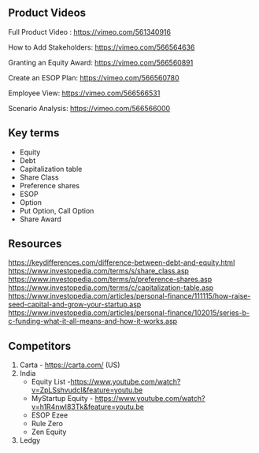 ## Product Videos
Full Product Video : https://vimeo.com/561340916

How to Add Stakeholders: https://vimeo.com/566564636

Granting an Equity Award: https://vimeo.com/566560891

Create an ESOP Plan: https://vimeo.com/566560780

Employee View: https://vimeo.com/566566531

Scenario Analysis: https://vimeo.com/566566000

## Key terms
- Equity
- Debt
- Capitalization table
- Share Class
- Preference shares
- ESOP
- Option
- Put Option, Call Option
- Share Award

## Resources
https://keydifferences.com/difference-between-debt-and-equity.html
https://www.investopedia.com/terms/s/share_class.asp
https://www.investopedia.com/terms/p/preference-shares.asp
https://www.investopedia.com/terms/c/capitalization-table.asp
https://www.investopedia.com/articles/personal-finance/111115/how-raise-seed-capital-and-grow-your-startup.asp
https://www.investopedia.com/articles/personal-finance/102015/series-b-c-funding-what-it-all-means-and-how-it-works.asp

## Competitors
1. Carta - https://carta.com/ (US)
2. India
    * Equity List -https://www.youtube.com/watch?v=ZpLSshvudcI&feature=youtu.be 
    * MyStartup Equity - https://www.youtube.com/watch?v=h1R4nwI83Tk&feature=youtu.be 
    * ESOP Ezee
    * Rule Zero
    * Zen Equity
3. Ledgy
